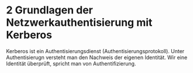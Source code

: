 # 2 Grundlagen der Netzwerkauthentisierung mit Kerberos
Kerberos ist ein Authentisierungsdienst (Authentisierungsprotokoll). Unter Authentisierugn versteht man den Nachweis der eigenen Identität. Wir eine Identität überprüft, spricht man von Authentifizierung.
